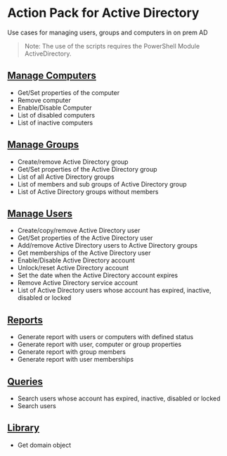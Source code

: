 # Action Pack for Active Directory
Use cases for managing users, groups and computers in on prem AD
> Note: The use of the scripts requires the PowerShell Module ActiveDirectory.

## [Manage Computers](./Computers)

+ Get/Set properties of the computer
+ Remove computer
+ Enable/Disable Computer
+ List of disabled computers
+ List of inactive computers

## [Manage Groups](./Groups)

+ Create/remove Active Directory group
+ Get/Set properties of the Active Directory group 
+ List of all Active Directory groups
+ List of members and sub groups of Active Directory group
+ List of Active Directory groups without members

## [Manage Users](./Users)

+ Create/copy/remove Active Directory user
+ Get/Set properties of the Active Directory user
+ Add/remove Active Directory users to Active Directory groups
+ Get memberships of the Active Directory user
+ Enable/Disable Active Directory account
+ Unlock/reset Active Directory account
+ Set the date when the Active Directory account expires
+ Remove Active Directory service account
+ List of Active Directory users whose account has expired, inactive, disabled or locked

## [Reports](./_REPORTS_)

+ Generate report with users or computers with defined status
+ Generate report with user, computer or group properties
+ Generate report with group members
+ Generate report with user memberships

## [Queries](./_QUERY_)

+ Search users whose account has expired, inactive, disabled or locked
+ Search users

## [Library](./_LIB_)

+ Get domain object